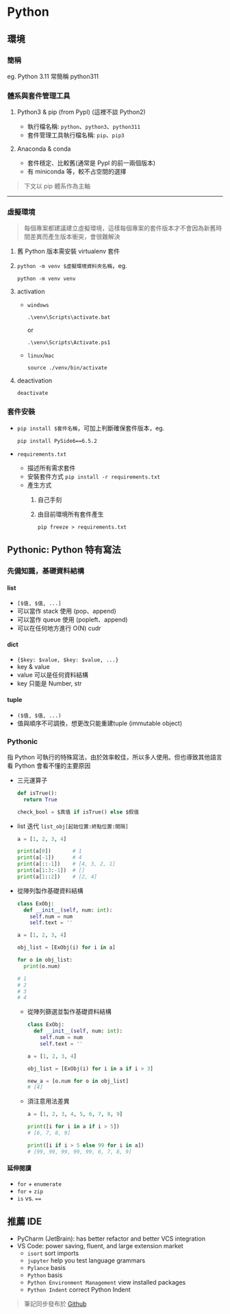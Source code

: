 # Python

## 環境

### 簡稱

eg. Python 3.11 常簡稱 python311

### 體系與套件管理工具

1. Python3 & pip (from Pypl) (這裡不談 Python2)
     - 執行檔名稱: `python`、`python3`、`python311`
     - 套件管理工具執行檔名稱: `pip`、`pip3`

2. Anaconda & conda
     - 套件穩定、比較舊(通常是 Pypl 的前一兩個版本)
     - 有 miniconda 等，較不占空間的選擇

> 下文以 pip 體系作為主軸
---

### 虛擬環境

> 每個專案都建議建立虛擬環境，這樣每個專案的套件版本才不會因為新舊時間差異而產生版本衝突，會很難解決

1. 舊 Python 版本需安裝 virtualenv 套件
2. `python -m venv $虛擬環境資料夾名稱`，eg.

    ```shell
    python -m venv venv
    ```

3. activation
   - `windows`

        ```shell
        .\venv\Scripts\activate.bat
        ```

        or

        ```shell
        .\venv\Scripts\Activate.ps1
        ```

   - `linux`/`mac`

        ```shell
        source ./venv/bin/activate
        ```

4. deactivation

    ```shell
    deactivate
    ```

### 套件安裝

- `pip install $套件名稱`，可加上判斷確保套件版本，eg.

    ```shel
    pip install PySide6==6.5.2
    ```

- `requirements.txt`
  - 描述所有需求套件
  - 安裝套件方式 `pip install -r requirements.txt`
  - 產生方式
      1. 自己手刻
      2. 由目前環境所有套件產生

         ```shell
         pip freeze > requirements.txt
         ```

## Pythonic: Python 特有寫法

### 先備知識，基礎資料結構

#### list

- `[$值, $值, ...]`
- 可以當作 stack 使用 (pop、append)
- 可以當作 queue 使用 (popleft、append)
- 可以在任何地方進行 O(N) cudr

#### dict

- `{$key: $value, $key: $value, ...}`
- key & value
- value 可以是任何資料結構
- key 只能是 Number, str

#### tuple

- `($值, $值, ...)`
- 值與順序不可調換，想更改只能重建tuple (immutable object)

### Pythonic

指 Python 可執行的特殊寫法，由於效率較佳，所以多人使用。但也導致其他語言看 Python 會看不懂的主要原因

- 三元運算子

  ```python
  def isTrue():
    return True

  check_bool = $真值 if isTrue() else $假值
  ```

- list 迭代 `list_obj[起始位置:終點位置:間隔]`

  ```python
  a = [1, 2, 3, 4]

  print(a[0])       # 1
  print(a[-1])      # 4
  print(a[::-1])    # [4, 3, 2, 1]
  print(a[1:3:-1])  # []
  print(a[1::2])    # [2, 4]
  ```

- 從陣列製作基礎資料結構

  ```python
  class ExObj:
    def __init__(self, num: int):
      self.num = num
      self.text = ''
  
  a = [1, 2, 3, 4]

  obj_list = [ExObj(i) for i in a]
  
  for o in obj_list:
    print(o.num)

  # 1
  # 2
  # 3
  # 4
  ```

  - 從陣列篩選並製作基礎資料結構

    ```python
    class ExObj:
      def __init__(self, num: int):
        self.num = num
        self.text = ''
  
    a = [1, 2, 3, 4]

    obj_list = [ExObj(i) for i in a if i > 3]

    new_a = [o.num for o in obj_list]
    # [4]
    ```
  
  - 須注意用法差異

    ```python
    a = [1, 2, 3, 4, 5, 6, 7, 8, 9]

    print([i for i in a if i > 5])
    # [6, 7, 8, 9]

    print([i if i > 5 else 99 for i in a])
    # [99, 99, 99, 99, 99, 6, 7, 8, 9]
    ```

#### 延伸閱讀

- `for` + `enumerate`
- `for` + `zip`
- `is` vs. `==`

## 推薦 IDE

- PyCharm (JetBrain): has better refactor and better VCS integration
- VS Code: power saving, fluent, and large extension market
  - `isort` sort imports
  - `jupyter` help you test language grammars
  - `Pylance` basis
  - `Python` basis
  - `Python Environment Management` view installed packages
  - `Python Indent` correct Python Indent

> 筆記同步發布於 [Github](https://github.com/Staler2019/My-Programming-Lan-Note)
